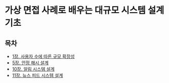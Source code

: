 # 가상 면접 사례로 배우는 대규모 시스템 설계 기초

## 목차
- [1장. 사용자 수에 따른 규모 확장성](./contents/1장.md)
- [5장. 안정 해시 설계](./contents/5장.md)
- [10장. 알림 시스템 설계](./contents/10장.md)
- [11장. 뉴스 피드 시스템 설계](./contents/11장.md)